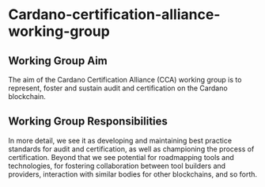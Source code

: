 # Cardano-certification-alliance-working-group
## Working Group Aim

The aim of the Cardano Certification Alliance (CCA) working group is to represent, foster and sustain audit and certification on the Cardano blockchain.

## Working Group Responsibilities

In more detail, we see it as developing and maintaining best practice standards for audit and certification, as well as championing the process of certification. Beyond that we see potential for roadmapping tools and technologies, for fostering collaboration between tool builders and providers, interaction with similar bodies for other blockchains, and so forth.
